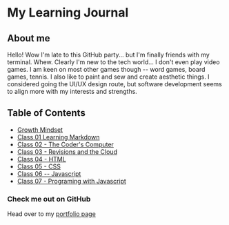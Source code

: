 # My Learning Journal

## About me

Hello! Wow I'm late to this GitHub party... but I'm finally friends with my terminal. Whew. Clearly I'm new to the tech world... I don't even play video games. I am keen on most other games though -- word games, board games, tennis. I also like to paint and sew and create aesthetic things. I considered going the UI/UX design route, but software development seems to align more with my interests and strengths.

## Table of Contents

- [Growth Mindset](growthmindset.md)
- [Class 01 Learning Markdown](01-learning-markdown.md)
- [Class 02 - The Coder's Computer](02-coder-computer)
- [Class 03 - Revisions and the Cloud](03-revisions-cloud.md)
- [Class 04 - HTML](04-html.md)
- [Class 05 - CSS](05-CSS-design.md)
- [Class 06 -- Javascript](06-dynamic-webpages-javascript.md)
- [Class 07 - Programing with Javascript](07-javascript-programming.md)

### Check me out on GitHub

Head over to my [portfolio page](https://github.com/egbeale)
